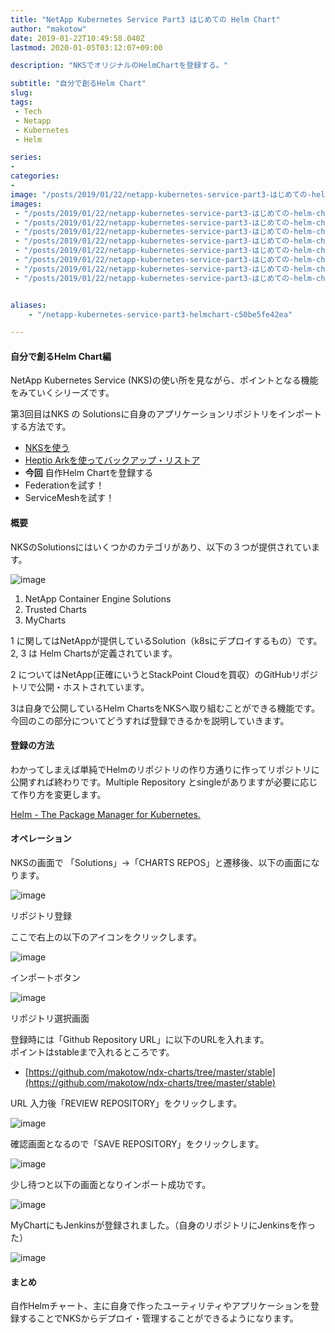 ```yaml
---
title: "NetApp Kubernetes Service Part3 はじめての Helm Chart"
author: "makotow"
date: 2019-01-22T10:49:58.040Z
lastmod: 2020-01-05T03:12:07+09:00

description: "NKSでオリジナルのHelmChartを登録する。"

subtitle: "自分で創るHelm Chart"
slug: 
tags:
 - Tech
 - Netapp
 - Kubernetes
 - Helm

series:
-
categories:
-
image: "/posts/2019/01/22/netapp-kubernetes-service-part3-はじめての-helm-chart/images/2.jpeg" 
images:
 - "/posts/2019/01/22/netapp-kubernetes-service-part3-はじめての-helm-chart/images/1.jpeg"
 - "/posts/2019/01/22/netapp-kubernetes-service-part3-はじめての-helm-chart/images/2.jpeg"
 - "/posts/2019/01/22/netapp-kubernetes-service-part3-はじめての-helm-chart/images/3.jpeg"
 - "/posts/2019/01/22/netapp-kubernetes-service-part3-はじめての-helm-chart/images/4.jpeg"
 - "/posts/2019/01/22/netapp-kubernetes-service-part3-はじめての-helm-chart/images/5.jpeg"
 - "/posts/2019/01/22/netapp-kubernetes-service-part3-はじめての-helm-chart/images/6.jpeg"
 - "/posts/2019/01/22/netapp-kubernetes-service-part3-はじめての-helm-chart/images/7.jpeg"
 - "/posts/2019/01/22/netapp-kubernetes-service-part3-はじめての-helm-chart/images/8.jpeg"


aliases:
    - "/netapp-kubernetes-service-part3-helmchart-c50be5fe42ea"

---
```


#### 自分で創るHelm Chart編

NetApp Kubernetes Service (NKS)の使い所を見ながら、ポイントとなる機能をみていくシリーズです。

第3回目はNKS の Solutionsに自身のアプリケーションリポジトリをインポートする方法です。

*   [NKSを使う](https://medium.com/makotows-blog/netapp-kubernetes-service-part1-nks-179211138638)
*   [Heptio Arkを使ってバックアップ・リストア](https://medium.com/makotows-blog/netapp-kubernetes-service-part2-kubernetes-backup-restore-with-heptio-ark-a0b5e24597c1)
*   **今回** 自作Helm Chartを登録する
*   Federationを試す！
*   ServiceMeshを試す！

#### 概要

NKSのSolutionsにはいくつかのカテゴリがあり、以下の３つが提供されています。


![image](/posts/2019/01/22/netapp-kubernetes-service-part3-はじめての-helm-chart/images/1.jpeg#layoutTextWidth)



1.  NetApp Container Engine Solutions
2.  Trusted Charts
3.  MyCharts

1 に関してはNetAppが提供しているSolution（k8sにデプロイするもの）です。  
 2, 3 は Helm Chartsが定義されています。

2 についてはNetApp(正確にいうとStackPoint Cloudを買収）のGitHubリポジトリで公開・ホストされています。

3は自身で公開しているHelm ChartsをNKSへ取り組むことができる機能です。  
 今回のこの部分についてどうすれば登録できるかを説明していきます。

#### 登録の方法

わかってしまえば単純でHelmのリポジトリの作り方通りに作ってリポジトリに公開すれば終わりです。Multiple Repository とsingleがありますが必要に応じて作り方を変更します。

[Helm - The Package Manager for Kubernetes.](https://docs.helm.sh/developing_charts/)


#### オペレーション

NKSの画面で 「Solutions」-&gt;「CHARTS REPOS」と遷移後、以下の画面になります。


![image](/posts/2019/01/22/netapp-kubernetes-service-part3-はじめての-helm-chart/images/2.jpeg#layoutTextWidth)

リポジトリ登録



ここで右上の以下のアイコンをクリックします。


![image](/posts/2019/01/22/netapp-kubernetes-service-part3-はじめての-helm-chart/images/3.jpeg#layoutTextWidth)

インポートボタン



![image](/posts/2019/01/22/netapp-kubernetes-service-part3-はじめての-helm-chart/images/4.jpeg#layoutTextWidth)

リポジトリ選択画面



登録時には「Github Repository URL」に以下のURLを入れます。  
 ポイントはstableまで入れるところです。

*   [https://github.com/makotow/ndx-charts/tree/master/stable](https://github.com/makotow/ndx-charts/tree/master/stable)

URL 入力後「REVIEW REPOSITORY」をクリックします。


![image](/posts/2019/01/22/netapp-kubernetes-service-part3-はじめての-helm-chart/images/5.jpeg#layoutTextWidth)



確認画面となるので「SAVE REPOSITORY」をクリックします。


![image](/posts/2019/01/22/netapp-kubernetes-service-part3-はじめての-helm-chart/images/6.jpeg#layoutTextWidth)



少し待つと以下の画面となりインポート成功です。


![image](/posts/2019/01/22/netapp-kubernetes-service-part3-はじめての-helm-chart/images/7.jpeg#layoutTextWidth)



MyChartにもJenkinsが登録されました。（自身のリポジトリにJenkinsを作った）


![image](/posts/2019/01/22/netapp-kubernetes-service-part3-はじめての-helm-chart/images/8.jpeg#layoutTextWidth)



#### まとめ

自作Helmチャート、主に自身で作ったユーティリティやアプリケーションを登録することでNKSからデプロイ・管理することができるようになります。
